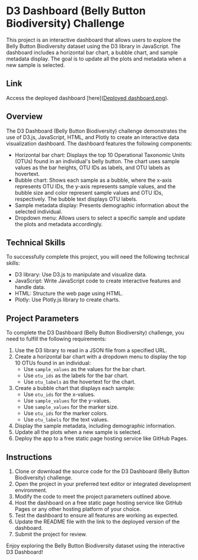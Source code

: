 # D3 Dashboard (Belly Button Biodiversity) Challenge

This project is an interactive dashboard that allows users to explore the Belly Button Biodiversity dataset using the D3 library in JavaScript. The dashboard includes a horizontal bar chart, a bubble chart, and sample metadata display. The goal is to update all the plots and metadata when a new sample is selected.

## Link

Access the deployed dashboard [here]([Deployed dashboard.png](https://github.com/Younes1120/belly-button-challenge/blob/main/Deployed%20dashboard.png)).

## Overview

The D3 Dashboard (Belly Button Biodiversity) challenge demonstrates the use of D3.js, JavaScript, HTML, and Plotly to create an interactive data visualization dashboard. The dashboard features the following components:

- Horizontal bar chart: Displays the top 10 Operational Taxonomic Units (OTUs) found in an individual's belly button. The chart uses sample values as the bar heights, OTU IDs as labels, and OTU labels as hovertext.
- Bubble chart: Shows each sample as a bubble, where the x-axis represents OTU IDs, the y-axis represents sample values, and the bubble size and color represent sample values and OTU IDs, respectively. The bubble text displays OTU labels.
- Sample metadata display: Presents demographic information about the selected individual.
- Dropdown menu: Allows users to select a specific sample and update the plots and metadata accordingly.

## Technical Skills

To successfully complete this project, you will need the following technical skills:

- D3 library: Use D3.js to manipulate and visualize data.
- JavaScript: Write JavaScript code to create interactive features and handle data.
- HTML: Structure the web page using HTML.
- Plotly: Use Plotly.js library to create charts.

## Project Parameters

To complete the D3 Dashboard (Belly Button Biodiversity) challenge, you need to fulfill the following requirements:

1. Use the D3 library to read in a JSON file from a specified URL.
2. Create a horizontal bar chart with a dropdown menu to display the top 10 OTUs found in an individual:
   - Use `sample_values` as the values for the bar chart.
   - Use `otu_ids` as the labels for the bar chart.
   - Use `otu_labels` as the hovertext for the chart.
3. Create a bubble chart that displays each sample:
   - Use `otu_ids` for the x-values.
   - Use `sample_values` for the y-values.
   - Use `sample_values` for the marker size.
   - Use `otu_ids` for the marker colors.
   - Use `otu_labels` for the text values.
4. Display the sample metadata, including demographic information.
5. Update all the plots when a new sample is selected.
6. Deploy the app to a free static page hosting service like GitHub Pages.

## Instructions

1. Clone or download the source code for the D3 Dashboard (Belly Button Biodiversity) challenge.
2. Open the project in your preferred text editor or integrated development environment.
3. Modify the code to meet the project parameters outlined above.
4. Host the dashboard on a free static page hosting service like GitHub Pages or any other hosting platform of your choice.
5. Test the dashboard to ensure all features are working as expected.
6. Update the README file with the link to the deployed version of the dashboard.
7. Submit the project for review.

Enjoy exploring the Belly Button Biodiversity dataset using the interactive D3 Dashboard!
